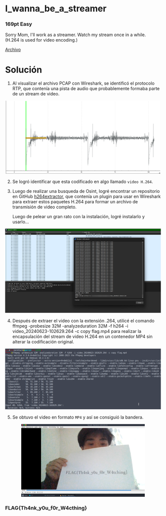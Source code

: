 # I_wanna_be_a_streamer
### 169pt Easy

Sorry Mom, I'll work as a streamer.
Watch my stream once in a while.
(H.264 is used for video encoding.)


[Archivo](../files/for-I-wanna-be-a-streamer.zip)

# Solución

1. Al visualizar el archivo PCAP con Wireshark, se identificó el protocolo RTP, que contenía una pista de audio que probablemente formaba parte de un stream de video.

<p align="center">
  <img src="../../Imagenes/LMl3NHKKct.png" width="500" alt="Signal">
</p>

2. Se logró identificar que esta codificado en algo llamado `video H.264`.

3. Luego de realizar una busqueda de Osint, logré encontrar un repositorio en GitHub [h264extractor](https://github.com/volvet/h264extractor), que contenía un plugin para usar en Wireshark para extraer estos paquetes H.264 para formar un archivo de transmisión de video completo.

   Luego de pelear un gran rato con la instalación, logré instalarlo y usarlo...

<p align="center">
  <img src="../../Imagenes/DlAu9Nk27G.png" width="600" alt="Extracción">
</p>

4. Después de extraer el video con la extensión .264, utilicé el comando ffmpeg -probesize 32M -analyzeduration 32M -f h264 -i video_20240623-102629.264 -c copy flag.mp4 para realizar la encapsulación del stream de video H.264 en un contenedor MP4 sin alterar la codificación original.

<p align="center">
  <img src="../../Imagenes/rt4hyC1n7M.png" width="600" alt="FFMPEG">
</p>

5. Se obtuvo el video en formato `MP4` y así se consiguió la bandera.

<p align="center">
  <img src="../../Imagenes/Y0nYFsjnTM.png" width="400" alt="FLAG">
</p>

### FLAG{Th4nk_y0u_f0r_W4cthing}
